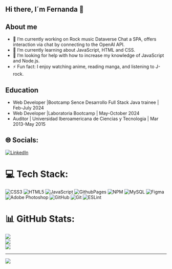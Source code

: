 ## Hi there, I´m Fernanda 👋

## About me
- 🔭 I’m currently working on Rock music Dataverse Chat a SPA, offers interaction via chat by connecting to the OpenAI API.
- 🌱 I’m currently learning about JavaScript, HTML and CSS.
- 🤔 I’m looking for help with how to increase my knowledge of JavaScript and Node.js.
- ⚡ Fun fact: I enjoy watching anime, reading manga, and listening to J-rock. 

## Education
- Web Developer |Bootcamp Sence Desarrollo Full Stack Java trainee | Feb-July 2024
- Web Developer |Laboratoria Bootcamp | May-October 2024
- Auditor | Universidad Iberoamericana de Ciencias y Tecnologia | Mar 2013-May 2015



## 🌐 Socials:
[![LinkedIn](https://img.shields.io/badge/LinkedIn-%230077B5.svg?logo=linkedin&logoColor=white)](https://linkedin.com/in//fernanda-alvarez-fronend-developer/) 

# 💻 Tech Stack:
![CSS3](https://img.shields.io/badge/css3-%231572B6.svg?style=for-the-badge&logo=css3&logoColor=white) ![HTML5](https://img.shields.io/badge/html5-%23E34F26.svg?style=for-the-badge&logo=html5&logoColor=white) ![JavaScript](https://img.shields.io/badge/javascript-%23323330.svg?style=for-the-badge&logo=javascript&logoColor=%23F7DF1E) ![GithubPages](https://img.shields.io/badge/github%20pages-121013?style=for-the-badge&logo=github&logoColor=white) ![NPM](https://img.shields.io/badge/NPM-%23CB3837.svg?style=for-the-badge&logo=npm&logoColor=white) ![MySQL](https://img.shields.io/badge/mysql-4479A1.svg?style=for-the-badge&logo=mysql&logoColor=white) ![Figma](https://img.shields.io/badge/figma-%23F24E1E.svg?style=for-the-badge&logo=figma&logoColor=white) ![Adobe Photoshop](https://img.shields.io/badge/adobe%20photoshop-%2331A8FF.svg?style=for-the-badge&logo=adobe%20photoshop&logoColor=white) ![GitHub](https://img.shields.io/badge/github-%23121011.svg?style=for-the-badge&logo=github&logoColor=white) ![Git](https://img.shields.io/badge/git-%23F05033.svg?style=for-the-badge&logo=git&logoColor=white) ![ESLint](https://img.shields.io/badge/ESLint-4B3263?style=for-the-badge&logo=eslint&logoColor=white)
# 📊 GitHub Stats:
![](https://github-readme-stats.vercel.app/api?username=AlvarezF7&theme=prussian&hide_border=false&include_all_commits=true&count_private=true)<br/>
![](https://github-readme-streak-stats.herokuapp.com/?user=AlvarezF7&theme=prussian&hide_border=false)<br/>
![](https://github-readme-stats.vercel.app/api/top-langs/?username=AlvarezF7&theme=prussian&hide_border=false&include_all_commits=true&count_private=true&layout=compact)

---
[![](https://visitcount.itsvg.in/api?id=AlvarezF7&icon=0&color=9)](https://visitcount.itsvg.in)

<!-- Proudly created with GPRM ( https://gprm.itsvg.in ) -->

<!-- 
 - 👯 I’m looking to collaborate on
 info creada con gprm dont forget
-->
